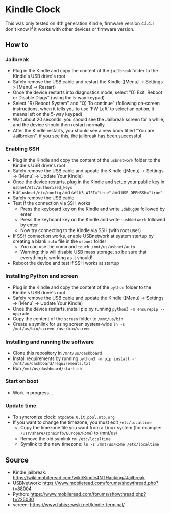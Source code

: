 # Kindle Clock

This was only tested on 4th generation Kindle, firmware version 4.1.4. I don't know if it works with other devices or firmware version.

## How to
### Jailbreak
* Plug in the Kindle and copy the content of the `jailbreak` folder to the Kindle's USB drive's root 
* Safely remove the USB cable and restart the Kindle ([Menu] -> Settings -> [Menu] -> Restart)
* Once the device restarts into diagnostics mode, select "D) Exit, Reboot or Disable Diags" (using the 5-way keypad) 
* Select "R) Reboot System" and "Q) To continue" (following on-screen instructions, when it tells you to use 'FW Left' to select an option, it means left on the 5-way keypad) 
* Wait about 20 seconds: you should see the Jailbreak screen for a while, and the device should then restart normally 
* After the Kindle restarts, you should see a new book titled "You are Jailbroken", if you see this, the jailbreak has been successful

### Enabling SSH
* Plug in the Kindle and copy the content of the `usbnetwork` folder to the Kindle's USB drive's root 
* Safely remove the USB cable and update the Kindle ([Menu] -> Settings -> [Menu] -> Update Your Kindle)
* Once the device restarts, plug in the Kindle and setup your public key in `usbnet/etc/authorized_keys`
* Edit `usbnet/etc/config` and set `K3_WIFI="true"` and `USE_OPENSSH="true"`
* Safely remove the USB cable
* Test if the connection via SSH works
    * Press the keyboard key on the Kindle and write `;debugOn` followed by enter
    * Press the keyboard key on the Kindle and write `~usbNetwork` followed by enter
    * Now try connecting to the Kindle via SSH (with root user)
* If SSH connection works, enable USBnetwork at system startup by creating a blank `auto` file in the `usbnet` folder 
    * You can use the command `touch /mnt/us/usbnet/auto`
    * Warning: this will disable USB mass storage, so be sure that everything is working as it should!
* Reboot the device and test if SSH works at startup

### Installing Python and screen
* Plug in the Kindle and copy the content of the `python` folder to the Kindle's USB drive's root 
* Safely remove the USB cable and update the Kindle ([Menu] -> Settings -> [Menu] -> Update Your Kindle)
* Once the device restarts, install pip by running `python3 -m ensurepip --upgrade`
* Copy the content of the `screen` folder to `/mnt/us/bin`
* Create a symlink for using screen system-wide `ln -s /mnt/us/bin/screen /usr/bin/screen`

### Installing and running the software
* Clone this repository in `/mnt/us/dashboard`
* Install requirements by running `python3 -m pip install -r /mnt/us/dashboard/requirements.txt`
* Run `/mnt/us/dashboard/start.sh`

### Start on boot
* Work in progress...

### Update time
* To syncronize clock: `ntpdate 0.it.pool.ntp.org`
* If you want to change the timezone, you must edit `/etc/localtime`
    * Copy the timezone file you want from a Linux system (for example: `/usr/share/zoneinfo/Europe/Rome`) to /mnt/us/
    * Remove the old symlink `rm /etc/localtime`
    * Symlink to the new timezone: `ln -s /mnt/us/Rome /etc/localtime`

## Source
* Kindle jailbreak: https://wiki.mobileread.com/wiki/Kindle4NTHacking#Jailbreak
* USBNetwork: https://www.mobileread.com/forums/showthread.php?t=88004
* Python: https://www.mobileread.com/forums/showthread.php?t=225030
* screen: https://www.fabiszewski.net/kindle-terminal/